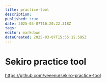 ```yaml
---
title: practice-tool
description: 
published: true
date: 2025-03-07T16:20:22.318Z
tags: 
editor: markdown
dateCreated: 2025-03-07T15:55:12.595Z
---
```


# Sekiro practice tool
https://github.com/veeenu/sekiro-practice-tool